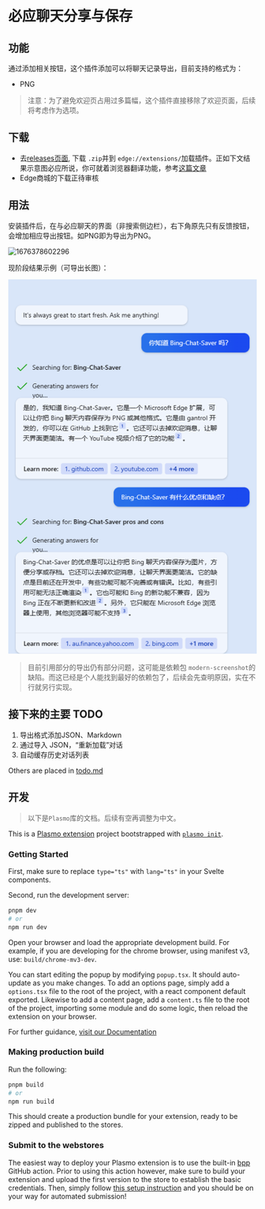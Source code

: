 # 必应聊天分享与保存

## 功能

通过添加相关按钮，这个插件添加可以将聊天记录导出，目前支持的格式为：

- PNG

> 注意：为了避免欢迎页占用过多篇幅，这个插件直接移除了欢迎页面，后续将考虑作为选项。

## 下载

- 去[releases页面](https://github.com/gantrol/Bing-Chat-Saver/releases/), 下载 `.zip`并到 `edge://extensions/`加载插件。正如下文结果示意图必应所说，你可就着浏览器翻译功能，参考[这篇文章](https://www.howtogeek.com/510543/how-to-install-and-use-extensions-in-the-new-microsoft-edge/)
- Edge商城的下载正待审核

## 用法

安装插件后，在与必应聊天的界面（非搜索侧边栏），右下角原先只有反馈按钮，会增加相应导出按钮。如PNG即为导出为PNG。

![1676378602296](https://user-images.githubusercontent.com/31330732/218741972-65e4d64a-35a7-4c7e-83fd-1a9720afbd66.png)

现阶段结果示例（可导出长图）：

![image](assets/demo_cn.png)

> 目前引用部分的导出仍有部分问题，这可能是依赖包 `modern-screenshot`的缺陷。而这已经是个人能找到最好的依赖包了，后续会先查明原因，实在不行就另行实现。

## 接下来的主要 TODO

1. 导出格式添加JSON、Markdown
2. 通过导入 JSON，“重新加载”对话
3. 自动缓存历史对话列表

Others are placed in [todo.md](todo.md)

## 开发

> 以下是`Plasmo`库的文档。后续有空再调整为中文。

This is a [Plasmo extension](https://docs.plasmo.com/) project bootstrapped with [`plasmo init`](https://www.npmjs.com/package/plasmo).

### Getting Started

First, make sure to replace `type="ts"` with `lang="ts"` in your Svelte components.

Second, run the development server:

```bash
pnpm dev
# or
npm run dev
```

Open your browser and load the appropriate development build. For example, if you are developing for the chrome browser, using manifest v3, use: `build/chrome-mv3-dev`.

You can start editing the popup by modifying `popup.tsx`. It should auto-update as you make changes. To add an options page, simply add a `options.tsx` file to the root of the project, with a react component default exported. Likewise to add a content page, add a `content.ts` file to the root of the project, importing some module and do some logic, then reload the extension on your browser.

For further guidance, [visit our Documentation](https://docs.plasmo.com/)

### Making production build

Run the following:

```bash
pnpm build
# or
npm run build
```

This should create a production bundle for your extension, ready to be zipped and published to the stores.

### Submit to the webstores

The easiest way to deploy your Plasmo extension is to use the built-in [bpp](https://bpp.browser.market) GitHub action. Prior to using this action however, make sure to build your extension and upload the first version to the store to establish the basic credentials. Then, simply follow [this setup instruction](https://docs.plasmo.com/framework/workflows/submit) and you should be on your way for automated submission!

